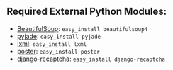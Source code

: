 ## Required External Python Modules:
- [BeautifulSoup](http://www.crummy.com/software/BeautifulSoup/bs4/doc/): `easy_install beautifulsoup4`
- [pyjade](http://pypi.python.org/pypi/pyjade): `easy_install pyjade`
- [lxml](http://lxml.de/index.html): `easy_install lxml`
- [poster](http://pypi.python.org/pypi/poster/): `easy_install poster`
- [django-recaptcha](https://github.com/praekelt/django-recaptcha): `easy_install django-recaptcha`
